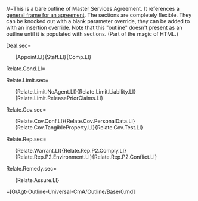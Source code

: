 //=This is a bare outline of Master Services Agreement.  It references a <a href="i.php?v=d&f=G/Agt-Form-CmA/US/0.md">general frame for an agreement</a>.  The sections are completely flexible.  They can be knocked out with a blank parameter override, they can be added to with an insertion override.  Note that this "outline" doesn't present as an outline until it is populated with sections.  (Part of the magic of HTML.)

Deal.sec=<ol>{Appoint.LI}{Staff.LI}{Comp.LI}</ol>


Relate.Cond.LI=</i>

Relate.Limit.sec=<ol>{Relate.Limit.NoAgent.LI}{Relate.Limit.Liability.LI}{Relate.Limit.ReleasePriorClaims.LI}</ol>

Relate.Cov.sec=<ol>{Relate.Cov.Conf.LI}{Relate.Cov.PersonalData.LI}{Relate.Cov.TangibleProperty.LI}{Relate.Cov.Test.LI}</ol>

Relate.Rep.sec=<ol>{Relate.Warrant.LI}{Relate.Rep.P2.Comply.LI}{Relate.Rep.P2.Environment.LI}{Relate.Rep.P2.Conflict.LI}</ol>

Relate.Remedy.sec=<ol>{Relate.Assure.LI}</ol>

=[G/Agt-Outline-Universal-CmA/Outline/Base/0.md]